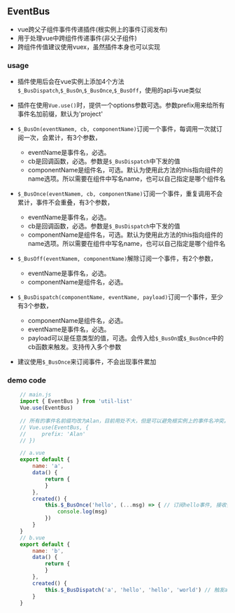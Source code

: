 ## EventBus
* vue跨父子组件事件传递插件(根实例上的事件订阅发布)
* 用于处理vue中跨组件传递事件(非父子组件)
* 跨组件传值建议使用vuex，虽然插件本身也可以实现

### usage
* 插件使用后会在vue实例上添加4个方法`$_BusDispatch`,`$_BusOn`,`$_BusOnce`,`$_BusOff`，使用的api与vue类似
* 插件在使用`Vue.use()`时，提供一个options参数可选。参数prefix用来给所有事件名加前缀，默认为'project'
* `$_BusOn(eventNamem, cb, componentName)`订阅一个事件，每调用一次就订阅一次，会累计，有3个参数，
    * eventName是事件名，必选。
    * cb是回调函数，必选。参数是`$_BusDispatch`中下发的值
    * componentName是组件名，可选。默认为使用此方法的this指向组件的name选项。所以需要在组件中写名name，也可以自己指定是哪个组件名

* `$_BusOnce(eventNamem, cb, componentName)`订阅一个事件，重复调用不会累计，事件不会重叠，有3个参数，
    * eventName是事件名，必选。
    * cb是回调函数，必选。参数是`$_BusDispatch`中下发的值
    * componentName是组件名，可选。默认为使用此方法的this指向组件的name选项。所以需要在组件中写名name，也可以自己指定是哪个组件名

* `$_BusOff(eventNamem, componentName)`解除订阅一个事件，有2个参数，
    * eventName是事件名，必选。
    * componentName是组件名，必选。

* `$_BusDispatch(componentName, eventName, payload)`订阅一个事件，至少有3个参数，
    * componentName是组件名，必选。
    * eventName是事件名，必选。
    * payload可以是任意类型的值，可选。会传入给`$_BusOn`或`$_BusOnce`中的cb函数来触发。支持传入多个参数

* 建议使用`$_BusOnce`来订阅事件，不会出现事件累加
### demo code
```js
    // main.js
    import { EventBus } from 'util-list'
    Vue.use(EventBus)
    
    // 所有的事件名前缀均改为Alan，目前用处不大，但是可以避免根实例上的事件名冲突。在vue-devtool可以看到完整的事件流
    // Vue.use(EventBus, {
    //     prefix: 'Alan'
    // })

    // a.vue
    export default {
        name: 'a',
        data() {
            return {
            }
        },
        created() {
            this.$_BusOnce('hello', (...msg) => { // 订阅hello事件, 接收多个返回参数，可以通过剩余操作符转换成数组
                console.log(msg)
            })
        }
    }
    // b.vue
    export default {
        name: 'b',
        data() {
            return {
            }
        },
        created() {
            this.$_BusDispatch('a', 'hello', 'hello', 'world') // 触发a组件中的hello事件，传入多个参数。打印 ['hello', 'world']
        }
    }
```
